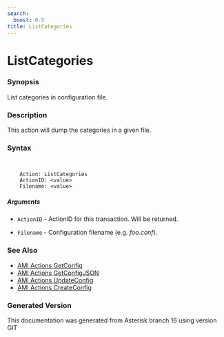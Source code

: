 ```yaml
---
search:
  boost: 0.5
title: ListCategories
---
```


# ListCategories

### Synopsis

List categories in configuration file.

### Description

This action will dump the categories in a given file.<br>


### Syntax


```


    Action: ListCategories
    ActionID: <value>
    Filename: <value>

```
##### Arguments


* `ActionID` - ActionID for this transaction. Will be returned.<br>

* `Filename` - Configuration filename (e.g. *foo.conf*).<br>

### See Also

* [AMI Actions GetConfig](/Asterisk_16_Documentation/API_Documentation/AMI_Actions/GetConfig)
* [AMI Actions GetConfigJSON](/Asterisk_16_Documentation/API_Documentation/AMI_Actions/GetConfigJSON)
* [AMI Actions UpdateConfig](/Asterisk_16_Documentation/API_Documentation/AMI_Actions/UpdateConfig)
* [AMI Actions CreateConfig](/Asterisk_16_Documentation/API_Documentation/AMI_Actions/CreateConfig)


### Generated Version

This documentation was generated from Asterisk branch 16 using version GIT 